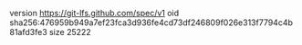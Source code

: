 version https://git-lfs.github.com/spec/v1
oid sha256:476959b949a7ef23fca3d936fe4cd73df246809f026e313f7794c4b81afd3fe3
size 25222
